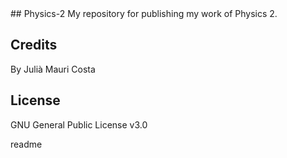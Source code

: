 <snippet>
  <content>
## Physics-2
My repository for publishing my work of Physics 2.

## Credits
By Julià Mauri Costa

## License
GNU General Public License v3.0

  <tabTrigger>readme</tabTrigger>
</snippet>
